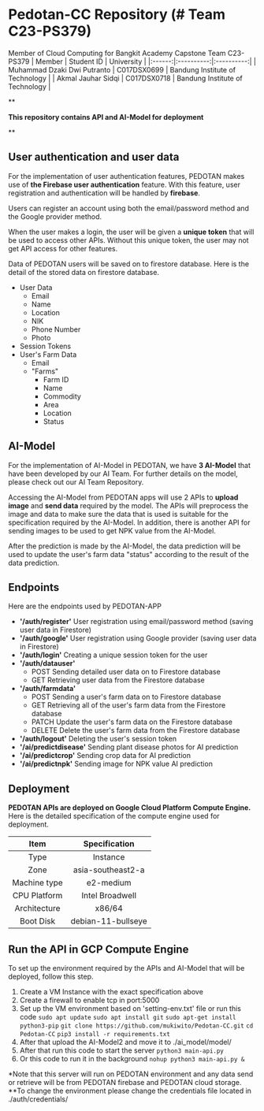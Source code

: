 # Pedotan-CC Repository (# Team C23-PS379)
Member of Cloud Computing for Bangkit Academy Capstone Team C23-PS379 
| Member | Student ID | University |
|:------:|:----------:|:----------:|
| Muhammad Dzaki Dwi Putranto | C017DSX0699 | Bandung Institute of Technology |
| Akmal Jauhar Sidqi | C017DSX0718 | Bandung Institute of Technology |

**

**This repository contains API and AI-Model for deployment**

**

## User authentication and user data
For the implementation of user authentication features, PEDOTAN makes use of **the Firebase user authentication** feature. With this feature, user registration and authentication will be handled by **firebase**.

Users can register an account using both the email/password method and the Google provider method.

When the user makes a login, the user will be given a **unique token** that will be used to access other APIs. Without this unique token, the user may not get API access for other features.

Data of PEDOTAN users will be saved on to firestore database. Here is the detail of the stored data on firestore database.
 
 - User Data
	 - Email
	 - Name
	 - Location
	 - NIK
	 - Phone Number
	 - Photo
 - Session Tokens
 - User's Farm Data
 	 - Email
	 - "Farms"
	 	- Farm ID
	 	- Name
		- Commodity
	 	- Area
	 	- Location
	 	- Status

## AI-Model
For the implementation of AI-Model in PEDOTAN, we have **3 AI-Model** that have been developed by our AI Team. For further details on the model, please check out our AI Team Repository.

Accessing the AI-Model from PEDOTAN apps will use 2 APIs to **upload image** and **send data** required by the model. The APIs will preprocess the image and data to make sure the data that is used is suitable for the specification required by the AI-Model. In addition, there is another API for sending images to be used to get NPK value from the AI-Model.

After the prediction is made by the AI-Model, the data prediction will be used to update the user's farm data "status" according to the result of the data prediction.

## Endpoints
Here are the endpoints used by PEDOTAN-APP

 - **'/auth/register'**
	User registration using email/password method (saving user data in Firestore)
- **'/auth/google'**
	User registration using Google provider (saving user data in Firestore)
- **'/auth/login'**
	Creating a unique session token for the user
- **'/auth/datauser'**
	- POST
		Sending detailed user data on to Firestore database
	- GET
		Retrieving user data from the Firestore database
- **'/auth/farmdata'**
	- POST
		Sending a user's farm data on to Firestore database
	- GET
		Retrieving all of the user's farm data from the Firestore database
	- PATCH
		Update the user's farm data on the Firestore database
	- DELETE
   		Delete the user's farm data from the Firestore database
- **'/auth/logout'**
	Deleting the user's session token
- **'/ai/predictdisease'**
	Sending plant disease photos for AI prediction
- **'/ai/predictcrop'**
	Sending crop data for AI prediction
- **'/ai/predictnpk'**
	Sending image for NPK value AI prediction

## Deployment
**PEDOTAN APIs are deployed on Google Cloud Platform Compute Engine.**
Here is the detailed specification of  the compute engine used for deployment.

| Item | Specification |
|:-----:|:------------:|
| Type | Instance |
| Zone | asia-southeast2-a |
| Machine type | e2-medium |
| CPU Platform | Intel Broadwell |
| Architecture | x86/64 |
| Boot Disk | debian-11-bullseye |

## Run the API in GCP Compute Engine
To set up the environment required by the APIs and AI-Model that will be deployed, follow this step.

 1. Create a VM Instance with the exact specification above
 2. Create a firewall to enable tcp in port:5000
 3. Set up the VM environment based on 'setting-env.txt' file or run this code
```sudo apt update```
```sudo apt install git```
```sudo apt-get install python3-pip```
```git clone https://github.com/mukiwito/Pedotan-CC.git```
```cd Pedotan-CC```
```pip3 install -r requirements.txt```
4. After that upload the AI-Model2 and move it to ./ai_model/model/
5. After that run this code to start the server
```python3 main-api.py```
6. Or this code to run it in the background
```nohup python3 main-api.py &```

*Note that this server will run on PEDOTAN environment and any data send or retrieve will  be from PEDOTAN firebase and PEDOTAN cloud storage.
**To change the environment please change the credentials file located in ./auth/credentials/
